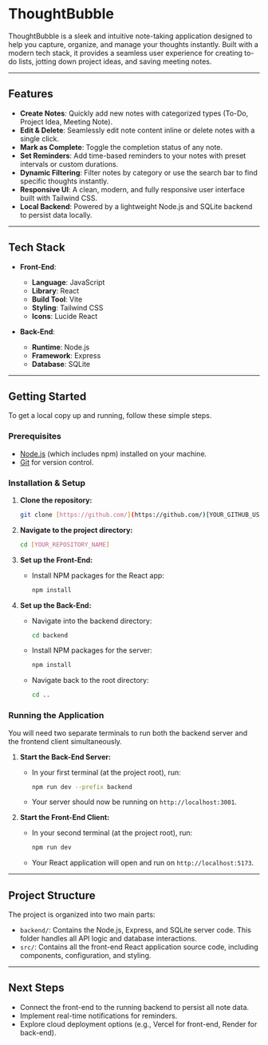 # ThoughtBubble

ThoughtBubble is a sleek and intuitive note-taking application designed to help you capture, organize, and manage your thoughts instantly. Built with a modern tech stack, it provides a seamless user experience for creating to-do lists, jotting down project ideas, and saving meeting notes.

---

## Features

- **Create Notes**: Quickly add new notes with categorized types (To-Do, Project Idea, Meeting Note).
- **Edit & Delete**: Seamlessly edit note content inline or delete notes with a single click.
- **Mark as Complete**: Toggle the completion status of any note.
- **Set Reminders**: Add time-based reminders to your notes with preset intervals or custom durations.
- **Dynamic Filtering**: Filter notes by category or use the search bar to find specific thoughts instantly.
- **Responsive UI**: A clean, modern, and fully responsive user interface built with Tailwind CSS.
- **Local Backend**: Powered by a lightweight Node.js and SQLite backend to persist data locally.

---

## Tech Stack

- **Front-End**:
  - **Language**: JavaScript
  - **Library**: React
  - **Build Tool**: Vite
  - **Styling**: Tailwind CSS
  - **Icons**: Lucide React

- **Back-End**:
  - **Runtime**: Node.js
  - **Framework**: Express
  - **Database**: SQLite

---

## Getting Started

To get a local copy up and running, follow these simple steps.

### Prerequisites

- [Node.js](https://nodejs.org/en/) (which includes npm) installed on your machine.
- [Git](https://git-scm.com/) for version control.

### Installation & Setup

1.  **Clone the repository:**
    ```sh
    git clone [https://github.com/](https://github.com/)[YOUR_GITHUB_USERNAME]/[YOUR_REPOSITORY_NAME].git
    ```

2.  **Navigate to the project directory:**
    ```sh
    cd [YOUR_REPOSITORY_NAME]
    ```

3.  **Set up the Front-End:**
    - Install NPM packages for the React app:
      ```sh
      npm install
      ```

4.  **Set up the Back-End:**
    - Navigate into the backend directory:
      ```sh
      cd backend
      ```
    - Install NPM packages for the server:
      ```sh
      npm install
      ```
    - Navigate back to the root directory:
      ```sh
      cd ..
      ```

### Running the Application

You will need two separate terminals to run both the backend server and the frontend client simultaneously.

1.  **Start the Back-End Server:**
    - In your first terminal (at the project root), run:
      ```sh
      npm run dev --prefix backend
      ```
    - Your server should now be running on `http://localhost:3001`.

2.  **Start the Front-End Client:**
    - In your second terminal (at the project root), run:
      ```sh
      npm run dev
      ```
    - Your React application will open and run on `http://localhost:5173`.

---

## Project Structure

The project is organized into two main parts:

-   `backend/`: Contains the Node.js, Express, and SQLite server code. This folder handles all API logic and database interactions.
-   `src/`: Contains all the front-end React application source code, including components, configuration, and styling.

---

## Next Steps

-   Connect the front-end to the running backend to persist all note data.
-   Implement real-time notifications for reminders.
-   Explore cloud deployment options (e.g., Vercel for front-end, Render for back-end).
